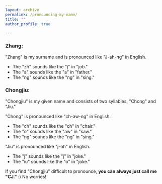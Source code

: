 ```yaml
---
layout: archive
permalink: /pronouncing-my-name/
title: ""
author_profile: true

---
```


### Zhang:
"Zhang" is my surname and is pronounced like "J-ah-ng" in English.
 - The "zh" sounds like the "j" in "job."
 - The "a" sounds like the "a" in "father."
 - The "ng" sounds like the "ng" in "sing."

### Chongjiu:
"Chongjiu" is my given name and consists of two syllables, "Chong" and "Jiu."

"Chong" is pronounced like "ch-aw-ng" in English.
 - The "ch" sounds like the "ch" in "chair."
 - The "o" sounds like the "aw" in "saw."
 - The "ng" sounds like the "ng" in "sing."

"Jiu" is pronounced like "j-oh" in English.
 - The "j" sounds like the "j" in "joke."
 - The "iu" sounds like the "o" in "joke."

If you find "Chongjiu" difficult to pronounce, **you can always just call me "CJ."** :) No worries!
